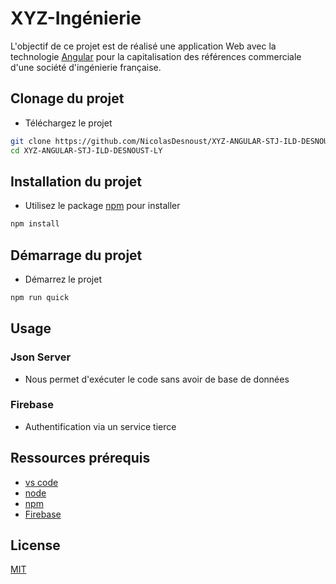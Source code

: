 # XYZ-Ingénierie

L'objectif de ce projet est de réalisé une application Web avec la technologie [Angular](https://angular.io/) pour la capitalisation des références commerciale d'une société d'ingénierie française. 

## Clonage du projet
- Téléchargez le projet
```bash
git clone https://github.com/NicolasDesnoust/XYZ-ANGULAR-STJ-ILD-DESNOUST-LY.git
cd XYZ-ANGULAR-STJ-ILD-DESNOUST-LY
```
## Installation du projet

- Utilisez le package [npm](https://www.npmjs.com/) pour installer 

```bash
npm install
```
## Démarrage du projet
- Démarrez le projet
```bash
npm run quick
```

## Usage
### Json Server
- Nous permet d'exécuter le code sans avoir de base de données
### Firebase 
- Authentification via un service tierce

## Ressources prérequis
- [vs code](https://code.visualstudio.com/download)
- [node](https://nodejs.org/en/)
- [npm](https://www.npmjs.com/)
- [Firebase](https://firebase.google.com/)

## License
[MIT](https://choosealicense.com/licenses/mit/)
